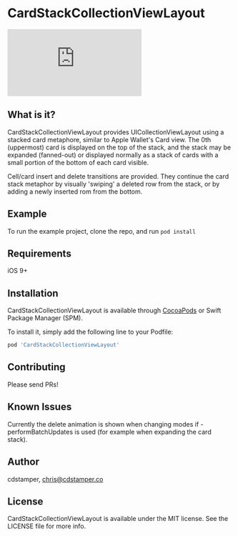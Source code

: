 # CardStackCollectionViewLayout

![](https://github.com/cdstamper/CardStackCollectionViewLayout/edit/master/README.md)

## What is it?
CardStackCollectionViewLayout provides UICollectionViewLayout using a stacked card metaphore, similar to Apple Wallet's Card view. The 0th (uppermost) card is displayed on the top of the stack, and the stack may be expanded (fanned-out) or displayed normally as a stack of cards with a small portion of the bottom of each card visible. 

Cell/card insert and delete transitions are provided. They continue the card stack metaphor by visually 'swiping' a deleted row from the stack, or by adding a newly inserted rom from the bottom.

## Example

To run the example project, clone the repo, and run `pod install`

## Requirements
iOS 9+

## Installation

CardStackCollectionViewLayout is available through [CocoaPods](https://cocoapods.org) or Swift Package Manager (SPM). 

To install it, simply add the following line to your Podfile:

```ruby
pod 'CardStackCollectionViewLayout'
```

## Contributing

Please send PRs!

## Known Issues
Currently the delete animation is shown when changing modes if -performBatchUpdates is used (for example when expanding the card stack).

## Author

cdstamper, chris@cdstamper.co

## License

CardStackCollectionViewLayout is available under the MIT license. See the LICENSE file for more info.
